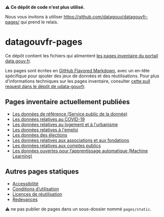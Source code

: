 **⚠️ Ce dépôt de code n'est plus utilisé.**

Nous vous invitons à utiliser https://github.com/datagouv/datagouvfr-pages/ qui prend le relais.

# datagouvfr-pages

Ce dépôt contient les fichiers qui alimentent [les pages inventaire du portail data.gouv.fr](https://www.data.gouv.fr/fr/pages/thematiques-a-la-une).

Les pages sont écrites en [GitHub Flavored Markdown](https://github.github.com/gfm/), avec un en-tête spécifique pour ajouter des jeux de données et des réutilisations.
Pour plus d'informations techniques sur les pages inventaire, consulter [cette pull request dans le dépôt de udata-gouvfr](https://github.com/etalab/udata-gouvfr/pull/483).

## Pages inventaire actuellement publiées
- [Les données de référence (Service public de la donnée)](/pages/spd/reference.md)
- [Les données relatives au COVID-19](/pages/donnees-coronavirus.md)
- [Les données relatives au logement et à l'urbanisme](/pages/donnees-logement-urbanisme.md)
- [Les données relatives à l'emploi](/pages/donnees-emploi.md)
- [Les données des élections](/pages/donnees-des-elections.md)
- [Les données relatives aux associations et aux fondations](/pages/donnees-associations-fondations.md)
- [Les données relatives aux comptes publics](/pages/donnees-comptes-publics.md)
- [Les données ouvertes pour l’apprentissage automatique (Machine Learning)](/pages/donnees-machine-learning.md)

## Autres pages statiques
- [Accessibilité](https://www.data.gouv.fr/fr/pages/legal/accessibility/)
- [Conditions d’utilisation](https://www.data.gouv.fr/fr/terms/)
- [Licences de réutilisation](https://www.data.gouv.fr/fr/pages/legal/licences/)
- [Redevances](https://www.data.gouv.fr/fr/pages/legal/redevances/)

:warning: ne pas publier de pages dans un sous-dossier nommé `pages/static`.
